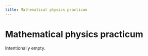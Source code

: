 ```yaml
---
title: Mathematical physics practicum
---
```

# Mathematical physics practicum
 Intentionally empty.
